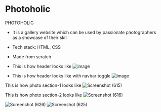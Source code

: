 # Photoholic
PHOTOHOLIC 
- It is a gallery website which can be used by passionate photographers as a showcase of their skill
- Tech stack: HTML, CSS
- Made from scratch

- This is how header looks like
![image](https://user-images.githubusercontent.com/75678291/194145050-2e35db44-8c4c-4224-9763-acb0b7d56208.png)

- This is how header looks like with navbar toggle
![image](https://user-images.githubusercontent.com/84243221/194429976-bfb3695c-6ff1-4c20-9e4e-e812f89da214.png)

This is how photo section-1 looks like
![Screenshot (615)](https://user-images.githubusercontent.com/77433607/194157714-18ee2d09-d3a9-47d0-a841-76e7acccfef3.png)

This is how photo section-2 looks like
![Screenshot (616)](https://user-images.githubusercontent.com/77433607/194158088-f0136da2-1cce-43b3-a758-e47a1f9c4a6b.png)


![Screenshot (626)](https://user-images.githubusercontent.com/115687497/195515529-3c79bd01-0bf0-45ef-b963-fca6162199ab.png)
![Screenshot (625)](https://user-images.githubusercontent.com/115687497/195516296-bcb9bf58-d98a-49b1-9034-a65d56358eac.png)
